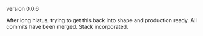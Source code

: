 version 0.0.6

After long hiatus, trying to get this back into shape and production ready.
All commits have been merged. Stack incorporated.
